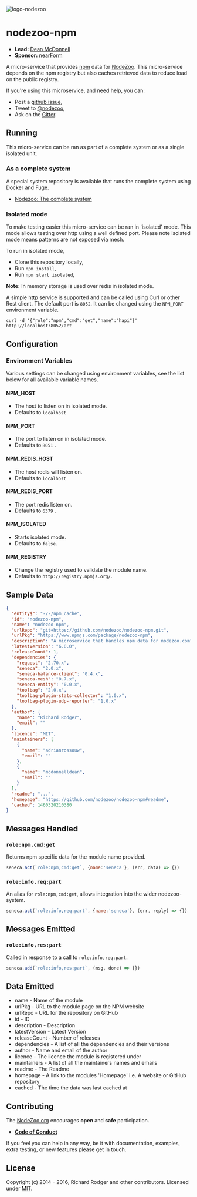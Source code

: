 ![logo-nodezoo][Logo]

# nodezoo-npm

- __Lead:__ [Dean McDonnell][Lead]
- __Sponsor:__ [nearForm][]

A micro-service that provides [npm][] data for [NodeZoo][]. This micro-service depends
on the npm registry but also caches retrieved data to reduce load on the public
registry.

If you're using this microservice, and need help, you can:

- Post a [github issue][],
- Tweet to [@nodezoo][],
- Ask on the [Gitter][gitter-url].

## Running
This micro-service can be ran as part of a complete system or as a single isolated
unit. 

### As a complete system
A special system repository is available that runs the complete system using Docker
and Fuge.

- [Nodezoo: The complete system][System]

### Isolated mode
To make testing easier this micro-service can be ran in 'isolated' mode. This mode
allows testing over http using a well defined port. Please note isolated mode means
patterns are not exposed via mesh.

To run in isolated mode,

 - Clone this repository locally,
 - Run `npm install`,
 - Run `npm start isolated`,

__Note:__ In memory storage is used over redis in isolated mode.

A simple http service is supported and can be called using Curl or other Rest client.
The default port is `8052`. It can be changed using the `NPM_PORT` environment
variable.

```
curl -d '{"role":"npm","cmd":"get","name":"hapi"}' http://localhost:8052/act
```

## Configuration

### Environment Variables
Various settings can be changed using environment variables, see the list below for
all available variable names.

#### NPM_HOST
  - The host to listen on in isolated mode.
  - Defaults to `localhost`

#### NPM_PORT
  - The port to listen on in isolated mode.
  - Defaults to `8051` .

#### NPM_REDIS_HOST
  - The host redis will listen on.
  - Defaults to `localhost`

#### NPM_REDIS_PORT
  - The port redis listen on.
  - Defaults to `6379` .

#### NPM_ISOLATED
  - Starts isolated mode.
  - Defaults to `false`.

#### NPM_REGISTRY
  - Change the registry used to validate the module name.
  - Defaults to `http://registry.npmjs.org/`.

## Sample Data
```json
{
  "entity$": "-/-/npm_cache",
  "id": "nodezoo-npm",
  "name": "nodezoo-npm",
  "urlRepo": "git+https://github.com/nodezoo/nodezoo-npm.git",
  "urlPkg": "https://www.npmjs.com/package/nodezoo-npm",
  "description": "A microservice that handles npm data for nodezoo.com",
  "latestVersion": "6.0.0",
  "releaseCount": 1,
  "dependencies": {
    "request": "2.70.x",
    "seneca": "2.0.x",
    "seneca-balance-client": "0.4.x",
    "seneca-mesh": "0.7.x",
    "seneca-entity": "0.0.x",
    "toolbag": "2.0.x",
    "toolbag-plugin-stats-collector": "1.0.x",
    "toolbag-plugin-udp-reporter": "1.0.x"
  },
  "author": {
    "name": "Richard Rodger",
    "email": ""
  },
  "licence": "MIT",
  "maintainers": [
    {
      "name": "adrianrossouw",
      "email": ""
    },
    {
      "name": "mcdonnelldean",
      "email": ""
    }
  ],
  "readme": "...",
  "homepage": "https://github.com/nodezoo/nodezoo-npm#readme",
  "cached": 1460320210380
}
```

## Messages Handled

### `role:npm,cmd:get`
Returns npm specific data for the module name provided.

```js
seneca.act(`role:npm,cmd:get`, {name:'seneca'}, (err, data) => {})
```

### `role:info,req:part`
An alias for `role:npm,cmd:get`, allows integration into the wider nodezoo-system.

```js
seneca.act(`role:info,req:part`, {name:'seneca'}, (err, reply) => {})
```

## Messages Emitted

### `role:info,res:part`

Called in response to a call to `role:info,req:part`.

```js
seneca.add(`role:info,res:part`, (msg, done) => {})
```

## Data Emitted
- name - Name of the module
- urlPkg - URL to the module page on the NPM website
- urlRepo - URL for the repository on GitHub
- id - ID
- description - Description
- latestVersion - Latest Version
- releaseCount - Number of releases
- dependencies - A list of all the dependencies and their versions
- author - Name and email of the author
- licence - The licence the module is registered under
- maintainers - A list of all the maintainers names and emails
- readme - The Readme
- homepage - A link to the modules 'Homepage' i.e. A website or GitHub repository
- cached - The time the data was last cached at

## Contributing
The [NodeZoo org][] encourages __open__ and __safe__ participation.

- __[Code of Conduct][CoC]__

If you feel you can help in any way, be it with documentation, examples, extra testing, or new
features please get in touch.


## License
Copyright (c) 2014 - 2016, Richard Rodger and other contributors.
Licensed under [MIT][].

[CoC]: https://github.com/nodezoo/nodezoo-org/blob/master/CoC.md
[Logo]: https://raw.githubusercontent.com/nodezoo/nodezoo-org/master/assets/logo-nodezoo.png
[NPM]: http://npmjs.org
[NodeZoo]: https://github.com/rjrodger/nodezoo
[nearForm]: http://nearform.com
[Lead]: https://github.com/rjrodger
[NodeZoo org]: https://github.com/nodezoo
[MIT]: ./LICENSE
[github issue]: https://github.com/nodezoo/nodezoo-npm/issues
[@nodezoo]: http://twitter.com/nodezoo
[gitter-url]: https://gitter.im/nodezoo/nodezoo-org
[System]: https://github.com/nodezoo/nodezoo-system
